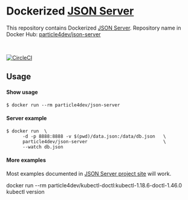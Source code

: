 # Dockerized [JSON Server](https://github.com/typicode/json-server)

This repository contains Dockerized [JSON Server](https://github.com/typicode/json-server). Repository name in Docker Hub: [particle4dev/json-server](https://hub.docker.com/r/particle4dev/json-server)

<br />

[![CircleCI](https://circleci.com/gh/particle4dev/docker-image-json-server/tree/master.svg?style=svg)](https://circleci.com/gh/particle4dev/docker-image-json-server/tree/master)

## Usage

#### Show usage

```
$ docker run --rm particle4dev/json-server
```

#### Server example

```
$ docker run  \
      -d -p 8888:8888 -v $(pwd)/data.json:/data/db.json   \
      particle4dev/json-server                            \
      --watch db.json
```

#### More examples

Most examples documented in [JSON Server project site](https://github.com/typicode/json-server) will work.


docker run --rm particle4dev/kubectl-doctl:kubectl-1.18.6-doctl-1.46.0 kubectl version
